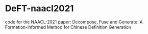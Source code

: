 # DeFT-naacl2021
code for the NAACL-2021 paper: Decompose, Fuse and Generate: A Formation-Informed Method for Chinese Definition Generation
